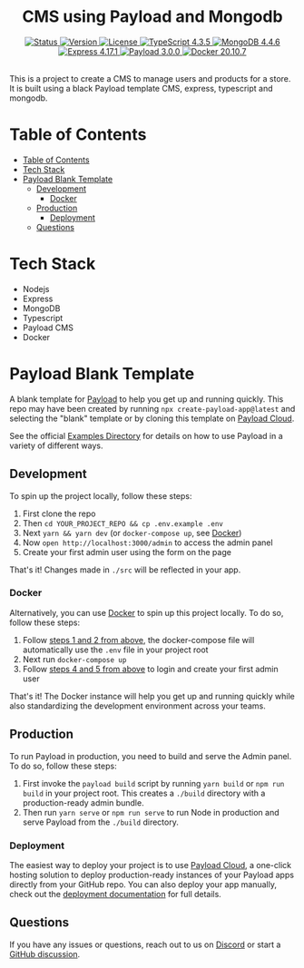 <div align="center">
  <h1>CMS using Payload and Mongodb</h1>
</div>

<div align="center">
  <a href="/README.md">
    <img 
      src="https://img.shields.io/badge/Status-Complete-success.svg" 
      alt="Status" 
    />
  </a>
  <a href="/package.json">
    <img 
      src="https://img.shields.io/badge/Version-1.0.0-blue.svg" 
      alt="Version" 
    />
  </a>
  <a href="/LICENSE">
    <img 
      src="https://img.shields.io/badge/License-MIT-green.svg" 
      alt="License" 
    />
  </a>
  <a href="https://www.typescriptlang.org/">
    <img 
      src="https://img.shields.io/badge/TypeScript-4.3.5-blue?style=flat&logo=typescript" 
      alt="TypeScript 4.3.5" 
    />
  </a>
  <a href="https://www.mongodb.com/">
    <img 
      src="https://img.shields.io/badge/MongoDB-4.4.6-blue?style=flat&logo=mongodb" 
      alt="MongoDB 4.4.6" 
    />
  </a>
  <a href="https://expressjs.com/">
    <img 
      src="https://img.shields.io/badge/Express-4.17.1-blue?style=flat&logo=express" 
      alt="Express 4.17.1" 
    />
  </a>
  <a href="https://payloadcms.com/">
    <img 
      src="https://img.shields.io/badge/Payload-3.0.0-blue?style=flat&logo=payload" 
      alt="Payload 3.0.0" 
    />
  </a>
  <a href="https://www.docker.com/">
    <img 
      src="https://img.shields.io/badge/Docker-20.10.7-blue?style=flat&logo=docker" 
      alt="Docker 20.10.7" 
    />
  </a>
</div>
<br />

This is a project to create a CMS to manage users and products for a store. It is built using a black Payload template CMS, express, typescript and mongodb. 

# Table of Contents
- [Table of Contents](#table-of-contents)
- [Tech Stack](#tech-stack)
- [Payload Blank Template](#payload-blank-template)
  - [Development](#development)
    - [Docker](#docker)
  - [Production](#production)
    - [Deployment](#deployment)
  - [Questions](#questions)

# Tech Stack
- Nodejs
- Express
- MongoDB
- Typescript
- Payload CMS
- Docker

# Payload Blank Template

A blank template for [Payload](https://github.com/payloadcms/payload) to help you get up and running quickly. This repo may have been created by running `npx create-payload-app@latest` and selecting the "blank" template or by cloning this template on [Payload Cloud](https://payloadcms.com/new/clone/blank).

See the official [Examples Directory](https://github.com/payloadcms/payload/tree/main/examples) for details on how to use Payload in a variety of different ways.

## Development

To spin up the project locally, follow these steps:

1. First clone the repo
1. Then `cd YOUR_PROJECT_REPO && cp .env.example .env`
1. Next `yarn && yarn dev` (or `docker-compose up`, see [Docker](#docker))
1. Now `open http://localhost:3000/admin` to access the admin panel
1. Create your first admin user using the form on the page

That's it! Changes made in `./src` will be reflected in your app.

### Docker

Alternatively, you can use [Docker](https://www.docker.com) to spin up this project locally. To do so, follow these steps:

1. Follow [steps 1 and 2 from above](#development), the docker-compose file will automatically use the `.env` file in your project root
1. Next run `docker-compose up`
1. Follow [steps 4 and 5 from above](#development) to login and create your first admin user

That's it! The Docker instance will help you get up and running quickly while also standardizing the development environment across your teams.

## Production

To run Payload in production, you need to build and serve the Admin panel. To do so, follow these steps:

1. First invoke the `payload build` script by running `yarn build` or `npm run build` in your project root. This creates a `./build` directory with a production-ready admin bundle.
1. Then run `yarn serve` or `npm run serve` to run Node in production and serve Payload from the `./build` directory.

### Deployment

The easiest way to deploy your project is to use [Payload Cloud](https://payloadcms.com/new/import), a one-click hosting solution to deploy production-ready instances of your Payload apps directly from your GitHub repo. You can also deploy your app manually, check out the [deployment documentation](https://payloadcms.com/docs/production/deployment) for full details.

## Questions

If you have any issues or questions, reach out to us on [Discord](https://discord.com/invite/payload) or start a [GitHub discussion](https://github.com/payloadcms/payload/discussions).
